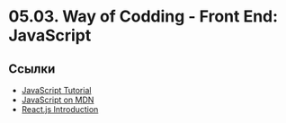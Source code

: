 <!--
File          : 05.03.md

Created       : Thu 09 Jul 2015 13:20:30 UTC+02
Last Modified : Sat 01 Aug 2015 22:51:53
Maintainer    : sharlatan
-->

# 05.03. Way of Codding - Front End: JavaScript

## Ссылки


*   [JavaScript Tutorial](http://goo.gl/2XWO)
*   [JavaScript on MDN](https://goo.gl/abKzk) 
*   [React.js Introduction](http://goo.gl/sBaHBa)

